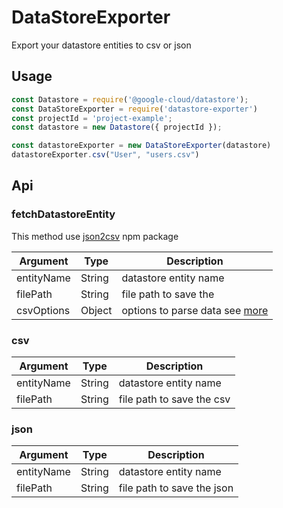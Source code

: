 # DataStoreExporter

Export your datastore entities to csv or json

## Usage
```javascript
const Datastore = require('@google-cloud/datastore');
const DataStoreExporter = require('datastore-exporter')
const projectId = 'project-example';
const datastore = new Datastore({ projectId });

const datastoreExporter = new DataStoreExporter(datastore)
datastoreExporter.csv("User", "users.csv")
```

## Api

### fetchDatastoreEntity
This method use [json2csv](https://www.npmjs.com/package/json2csv) npm package

| Argument      | Type    | Description |
| ------------- | ------- |  ------------- |
| entityName    | String  | datastore entity name
| filePath      | String  | file path to save the
| csvOptions    | Object  | options to parse data see [more](https://www.npmjs.com/package/json2csv#available-options)

### csv
| Argument      | Type    | Description |
| ------------- | ------- |  ------------- |
| entityName    | String  | datastore entity name
| filePath      | String  | file path to save the csv

### json
| Argument      | Type    | Description |
| ------------- | ------- |  ------------- |
| entityName    | String  | datastore entity name
| filePath      | String  | file path to save the json
